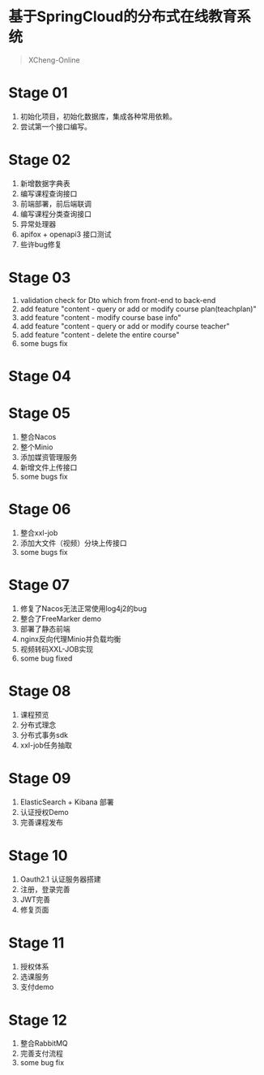# 基于SpringCloud的分布式在线教育系统

> XCheng-Online

# Stage 01
1. 初始化项目，初始化数据库，集成各种常用依赖。
2. 尝试第一个接口编写。

# Stage 02
1. 新增数据字典表
2. 编写课程查询接口
3. 前端部署，前后端联调
4. 编写课程分类查询接口
5. 异常处理器
6. apifox + openapi3 接口测试
7. 些许bug修复

# Stage 03
1. validation check for Dto which from front-end to back-end
2. add feature "content - query or add or modify course plan(teachplan)"
3. add feature "content - modify course base info"
4. add feature "content - query or add or modify course teacher"
5. add feature "content - delete the entire course"
6. some bugs fix

# Stage 04

# Stage 05
1. 整合Nacos
2. 整个Minio
3. 添加媒资管理服务
4. 新增文件上传接口
5. some bugs fix

# Stage 06
1. 整合xxl-job
2. 添加大文件（视频）分块上传接口
3. some bugs fix

# Stage 07
1. 修复了Nacos无法正常使用log4j2的bug
2. 整合了FreeMarker demo
3. 部署了静态前端
4. nginx反向代理Minio并负载均衡
5. 视频转码XXL-JOB实现
6. some bug fixed

# Stage 08
1. 课程预览
2. 分布式理念
3. 分布式事务sdk
4. xxl-job任务抽取

# Stage 09
1. ElasticSearch + Kibana 部署
2. 认证授权Demo
3. 完善课程发布

# Stage 10
1. Oauth2.1 认证服务器搭建
2. 注册，登录完善
3. JWT完善
4. 修复页面


# Stage 11
1. 授权体系
2. 选课服务
3. 支付demo

# Stage 12
1. 整合RabbitMQ
2. 完善支付流程
3. some bug fix